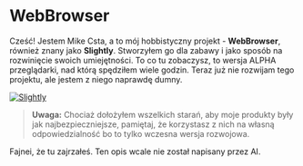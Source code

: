 # WebBrowser

Cześć! Jestem Mike Csta, a to mój hobbistyczny projekt - **WebBrowser**, również znany jako **Slightly**. Stworzyłem go dla zabawy i jako sposób na rozwinięcie swoich umiejętności. To co tu zobaczysz, to wersja ALPHA przeglądarki, nad którą spędziłem wiele godzin. Teraz już nie rozwijam tego projektu, ale jestem z niego naprawdę dumny.

[![Slightly](http://img.youtube.com/vi/F9KUeui1Yxk/0.jpg)](http://www.youtube.com/watch?v=F9KUeui1Yxk)


> **Uwaga:** Chociaż dołożyłem wszelkich starań, aby moje produkty były jak najbezpieczniejsze, pamiętaj, że korzystasz z nich na własną odpowiedzialność bo to tylko wczesna wersja rozwojowa.

Fajnei, że tu zajrzałeś. Ten opis wcale nie został napisany przez AI.
